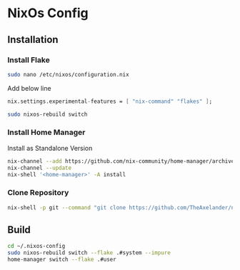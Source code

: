 # NixOs Config

## Installation

### Install Flake

``` bash
sudo nano /etc/nixos/configuration.nix
```

Add below line

``` nix
nix.settings.experimental-features = [ "nix-command" "flakes" ];
```

``` bash
sudo nixos-rebuild switch
```

### Install Home Manager

Install as Standalone Version

``` bash
nix-channel --add https://github.com/nix-community/home-manager/archive/release-24.05.tar.gz home-manager
nix-channel --update
nix-shell '<home-manager>' -A install
```

### Clone Repository

``` bash
nix-shell -p git --command "git clone https://github.com/TheAxelander/nixos-config.git ~/.nixos-config" 
```

## Build

``` bash
cd ~/.nixos-config
sudo nixos-rebuild switch --flake .#system --impure
home-manager switch --flake .#user
```